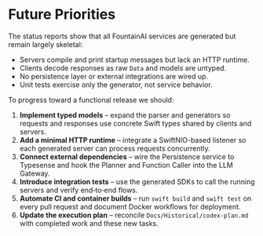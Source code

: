 # Future Priorities

The status reports show that all FountainAI services are generated but remain largely skeletal:
- Servers compile and print startup messages but lack an HTTP runtime.
- Clients decode responses as raw `Data` and models are untyped.
- No persistence layer or external integrations are wired up.
- Unit tests exercise only the generator, not service behavior.

To progress toward a functional release we should:

1. **Implement typed models** – expand the parser and generators so requests and responses use concrete Swift types shared by clients and servers.
2. **Add a minimal HTTP runtime** – integrate a SwiftNIO-based listener so each generated server can process requests concurrently.
3. **Connect external dependencies** – wire the Persistence service to Typesense and hook the Planner and Function Caller into the LLM Gateway.
4. **Introduce integration tests** – use the generated SDKs to call the running servers and verify end‑to‑end flows.
5. **Automate CI and container builds** – run `swift build` and `swift test` on every pull request and document Docker workflows for deployment.
6. **Update the execution plan** – reconcile `Docs/Historical/codex-plan.md` with completed work and these new tasks.
